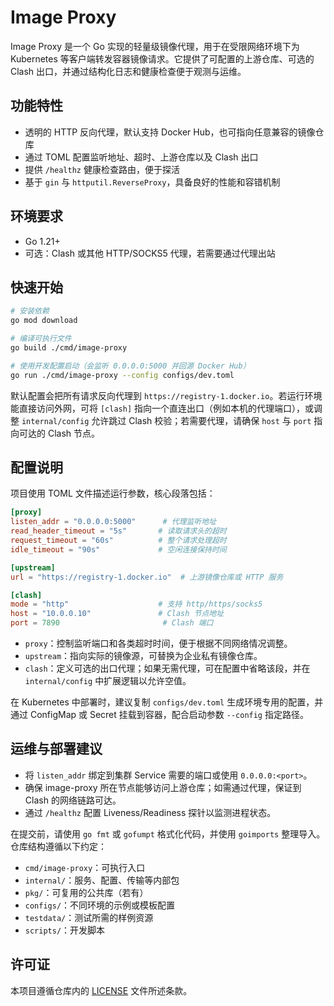# Image Proxy

Image Proxy 是一个 Go 实现的轻量级镜像代理，用于在受限网络环境下为 Kubernetes 等客户端转发容器镜像请求。它提供了可配置的上游仓库、可选的 Clash 出口，并通过结构化日志和健康检查便于观测与运维。

## 功能特性
- 透明的 HTTP 反向代理，默认支持 Docker Hub，也可指向任意兼容的镜像仓库
- 通过 TOML 配置监听地址、超时、上游仓库以及 Clash 出口
- 提供 `/healthz` 健康检查路由，便于探活
- 基于 `gin` 与 `httputil.ReverseProxy`，具备良好的性能和容错机制

## 环境要求
- Go 1.21+
- 可选：Clash 或其他 HTTP/SOCKS5 代理，若需要通过代理出站

## 快速开始
```bash
# 安装依赖
go mod download

# 编译可执行文件
go build ./cmd/image-proxy

# 使用开发配置启动（会监听 0.0.0.0:5000 并回源 Docker Hub）
go run ./cmd/image-proxy --config configs/dev.toml
```

默认配置会把所有请求反向代理到 `https://registry-1.docker.io`。若运行环境能直接访问外网，可将 `[clash]` 指向一个直连出口（例如本机的代理端口），或调整 `internal/config` 允许跳过 Clash 校验；若需要代理，请确保 `host` 与 `port` 指向可达的 Clash 节点。

## 配置说明
项目使用 TOML 文件描述运行参数，核心段落包括：

```toml
[proxy]
listen_addr = "0.0.0.0:5000"      # 代理监听地址
read_header_timeout = "5s"       # 读取请求头的超时
request_timeout = "60s"          # 整个请求处理超时
idle_timeout = "90s"             # 空闲连接保持时间

[upstream]
url = "https://registry-1.docker.io"  # 上游镜像仓库或 HTTP 服务

[clash]
mode = "http"                    # 支持 http/https/socks5
host = "10.0.0.10"               # Clash 节点地址
port = 7890                       # Clash 端口
```

- `proxy`：控制监听端口和各类超时时间，便于根据不同网络情况调整。
- `upstream`：指向实际的镜像源，可替换为企业私有镜像仓库。
- `clash`：定义可选的出口代理；如果无需代理，可在配置中省略该段，并在 `internal/config` 中扩展逻辑以允许空值。

在 Kubernetes 中部署时，建议复制 `configs/dev.toml` 生成环境专用的配置，并通过 ConfigMap 或 Secret 挂载到容器，配合启动参数 `--config` 指定路径。

## 运维与部署建议
- 将 `listen_addr` 绑定到集群 Service 需要的端口或使用 `0.0.0.0:<port>`。
- 确保 image-proxy 所在节点能够访问上游仓库；如需通过代理，保证到 Clash 的网络链路可达。
- 通过 `/healthz` 配置 Liveness/Readiness 探针以监测进程状态。



在提交前，请使用 `go fmt` 或 `gofumpt` 格式化代码，并使用 `goimports` 整理导入。仓库结构遵循以下约定：

- `cmd/image-proxy`：可执行入口
- `internal/`：服务、配置、传输等内部包
- `pkg/`：可复用的公共库（若有）
- `configs/`：不同环境的示例或模板配置
- `testdata/`：测试所需的样例资源
- `scripts/`：开发脚本

## 许可证
本项目遵循仓库内的 [LICENSE](LICENSE) 文件所述条款。
